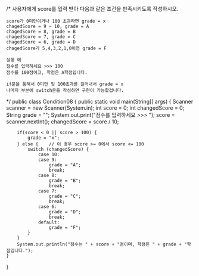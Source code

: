 /*
사용자에게 score를 입력 받아 다음과 같은 조건을 만족시키도록 작성하시오.

    score가 0미만이거나 100 초과라면 grade = x
    chagedScore = 9 ~ 10, grade = A
    chagedScore = 8, grade = B
    chagedScore = 7, grade = C
    chagedScore = 6, grade = D
    chagedScore가 5,4,3,2,1,0이면 grade = F

    실행 예
    점수를 입력하세요 >>> 100
    점수를 100점이고, 학점은 A학점입니다.

    if문을 통해서 0미만 및 100초과를 걸러내서 grade = x
    나머지 부분에 switch문을 작성하면 구현이 가능할겁니다.
*/
public class Condition08 {
public static void main(String[] args) {
Scanner scanner = new Scanner(System.in);
int score = 0;
int changedScore = 0;
String grade = "";
System.out.print("점수를 입력하세요 >>> ");
score = scanner.nextInt();
changedScore = score / 10;

        if(score < 0 || score > 100) {
            grade = "x";
        } else {    // 이 경우 score >= 0에서 score <= 100
            switch (changedScore) {
                case 10:
                case 9:
                    grade = "A";
                    break;
                case 8:
                    grade = "B";
                    break;
                case 7:
                    grade = "C";
                    break;
                case 6:
                    grade = "D";
                    break;
                default:
                    grade = "F";
            }
        }
        System.out.println("점수는 " + score + "점이며, 학점은 " + grade + "학점입니다.");
    }
}